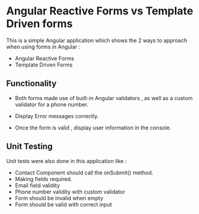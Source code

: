 # Angular Reactive Forms vs Template Driven forms

This is a simple Angular application which shows the 2 ways to approach when using forms in Angular :

- Angular Reactive Forms
- Template Driven Forms

## Functionality

- Both forms made use of built-in Angular validators , as well as a custom validator for a phone number.

- Display Error messages correctly.

- Once the form is valid , display user information in the console.

## Unit Testing

Unit tests were also done in this application like :

- Contact Component should call the onSubmit() method.
- Making fields required.
- Email field validity
- Phone number validity with custom validator
- Form should be invalid when empty
- Form should be valid with correct input
